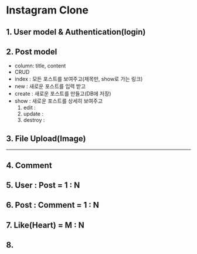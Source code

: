 # Instagram Clone

## 1. User model & Authentication(login)

## 2. Post model
- column: title, content
- CRUD
- index : 모든 포스트를 보여주고(제목만, show로 가는 링크)
- new : 새로운 포스트를 입력 받고
- create : 새로운 포스트를 만들고(DB에 저장)
- show : 새로운 포스트를 상세히 보여주고
  1. edit :
  2. update :
  3. destroy :

## 3. File Upload(Image)

---

## 4. Comment

## 5. User : Post = 1 : N


## 6. Post : Comment = 1 : N

## 7. Like(Heart) = M : N

## 8.
